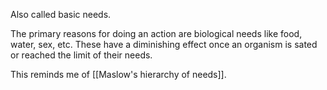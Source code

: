 Also called basic needs.

The primary reasons for doing an action are biological needs like food, water, sex, etc. These have a diminishing effect once an organism is sated or reached the limit of their needs. 

This reminds me of [[Maslow's hierarchy of needs]].
